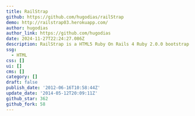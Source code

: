 ```yaml
---
title: RailStrap
github: https://github.com/hugodias/railStrap
demo: http://railstrap03.herokuapp.com/
author: hugodias
author_link: https://github.com/hugodias
date: 2024-11-27T22:24:27.086Z
description: RailStrap is a HTML5 Ruby On Rails 4 Ruby 2.0.0 bootstrap
ssg:
  - HTML
css: []
ui: []
cms: []
category: []
draft: false
publish_date: '2012-06-16T10:58:44Z'
update_date: '2014-05-12T20:09:11Z'
github_star: 362
github_fork: 58
---
```

